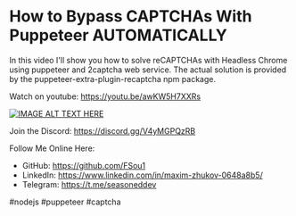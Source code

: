 # How to Bypass CAPTCHAs With Puppeteer AUTOMATICALLY

In this video I'll show you how to solve reCAPTCHAs with Headless Chrome using puppeteer and 2captcha web service. The actual solution is provided by the puppeteer-extra-plugin-recaptcha npm package.

Watch on youtube: https://youtu.be/awKW5H7XXRs

[![IMAGE ALT TEXT HERE](https://img.youtube.com/vi/awKW5H7XXRs/0.jpg)](https://youtu.be/awKW5H7XXRs)

Join the Discord: https://discord.gg/V4yMGPQzRB

Follow Me Online Here:
* GitHub: https://github.com/FSou1
* LinkedIn: https://www.linkedin.com/in/maxim-zhukov-0648a8b5/
* Telegram: https://t.me/seasoneddev

#nodejs #puppeteer #captcha